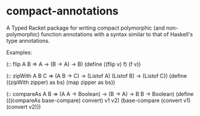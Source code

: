 compact-annotations
===================

A Typed Racket package for writing compact polymorphic (and non-polymorphic) function annotations with a syntax similar to that of Haskell's type annotations.

Examples:

(:: flip A B => A -> (B -> A) -> B)
(define ((flip v) f)
  (f v))

(:: zipWith A B C => (A B -> C) -> (Listof A) (Listof B) -> (Listof C))
(define ((zipWith zipper) as bs)
  (map zipper as bs))
  
(:: compareAs A B => (A A -> Boolean) -> (B -> A) -> B B -> Boolean)
(define (((compareAs base-compare) convert) v1 v2)
  (base-compare (convert v1) (convert v2)))
